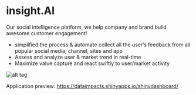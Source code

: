# insight.AI
Our social intelligence platform, we help company and brand build awesome customer engagement!
- simplified the process & automate collect all the user’s feedback from all popular social media, channel, sites and app
- Assess and analyze user & market trend in real-time 
- Maximize value capture and react swiftly to user/market activity

![alt tag](https://raw.githubusercontent.com/LutherTeh/insight.AI/branch/path/to/img.png)



Application preview: https://dataimpacts.shinyapps.io/shinydashboard/ 


